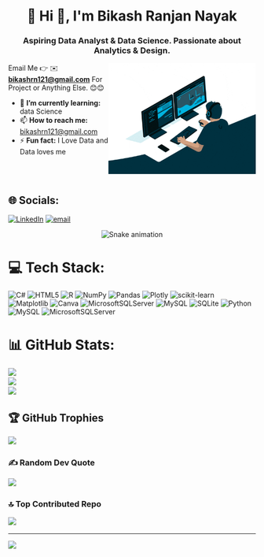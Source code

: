 <h1 align="center"> 💫 Hi 👋, I'm Bikash Ranjan Nayak</h1>
<h3 align="center">Aspiring Data Analyst & Data Science. Passionate about Analytics & Design.</h3>

<img align="right" alt="coding" width="300" src=https://github.com/Bikash-1210/Bikash-1210/blob/main/Image.gif>

Email Me 👉 ✉️ **bikashrn121@gmail.com** For Project or Anything Else. 😊😊

- 🌱 **I’m currently learning:** data Science
- 📫 **How to reach me:** bikashrn121@gmail.com
- ⚡ **Fun fact:** I Love Data and Data loves me

  
<!-- Add clear margin above the trophies -->
<br><br>



## 🌐 Socials:
[![LinkedIn](https://img.shields.io/badge/LinkedIn-%230077B5.svg?logo=linkedin&logoColor=white)](https://linkedin.com/in/https://www.linkedin.com/in/bikash-ranjan-5028a4269?) [![email](https://img.shields.io/badge/Email-D14836?logo=gmail&logoColor=white)](mailto:bikashrn121@gmail.com) 

<!-- Snake Game Repo View -->

<div align="center">
  <img src="https://profile-readme-generator.com/assets/snake.svg" alt="Snake animation" />
</div>

# 💻 Tech Stack:
![C#](https://img.shields.io/badge/c%23-%23239120.svg?style=for-the-badge&logo=csharp&logoColor=white) ![HTML5](https://img.shields.io/badge/html5-%23E34F26.svg?style=for-the-badge&logo=html5&logoColor=white) ![R](https://img.shields.io/badge/r-%23276DC3.svg?style=for-the-badge&logo=r&logoColor=white) ![NumPy](https://img.shields.io/badge/numpy-%23013243.svg?style=for-the-badge&logo=numpy&logoColor=white) ![Pandas](https://img.shields.io/badge/pandas-%23150458.svg?style=for-the-badge&logo=pandas&logoColor=white) ![Plotly](https://img.shields.io/badge/Plotly-%233F4F75.svg?style=for-the-badge&logo=plotly&logoColor=white) ![scikit-learn](https://img.shields.io/badge/scikit--learn-%23F7931E.svg?style=for-the-badge&logo=scikit-learn&logoColor=white) ![Matplotlib](https://img.shields.io/badge/Matplotlib-%23ffffff.svg?style=for-the-badge&logo=Matplotlib&logoColor=black) ![Canva](https://img.shields.io/badge/Canva-%2300C4CC.svg?style=for-the-badge&logo=Canva&logoColor=white) ![MicrosoftSQLServer](https://img.shields.io/badge/Microsoft%20SQL%20Server-CC2927?style=for-the-badge&logo=microsoft%20sql%20server&logoColor=white) ![MySQL](https://img.shields.io/badge/mysql-4479A1.svg?style=for-the-badge&logo=mysql&logoColor=white) ![SQLite](https://img.shields.io/badge/sqlite-%2307405e.svg?style=for-the-badge&logo=sqlite&logoColor=white) ![Python](https://img.shields.io/badge/python-3670A0?style=for-the-badge&logo=python&logoColor=ffdd54) ![MySQL](https://img.shields.io/badge/mysql-4479A1.svg?style=for-the-badge&logo=mysql&logoColor=white) ![MicrosoftSQLServer](https://img.shields.io/badge/Microsoft%20SQL%20Server-CC2927?style=for-the-badge&logo=microsoft%20sql%20server&logoColor=white)
# 📊 GitHub Stats:
![](https://github-readme-stats.vercel.app/api?username=Bikash-1210&theme=default&hide_border=false&include_all_commits=true&count_private=false)<br/>
![](https://nirzak-streak-stats.vercel.app/?user=Bikash-1210&theme=default&hide_border=false)<br/>
![](https://github-readme-stats.vercel.app/api/top-langs/?username=Bikash-1210&theme=default&hide_border=false&include_all_commits=true&count_private=false&layout=compact)




## 🏆 GitHub Trophies
![](https://github-profile-trophy.vercel.app/?username=Bikash-1210&theme=radical&no-frame=false&no-bg=true&margin-w=4)

### ✍️ Random Dev Quote
![](https://quotes-github-readme.vercel.app/api?type=horizontal&theme=radical)

### 🔝 Top Contributed Repo
![](https://github-contributor-stats.vercel.app/api?username=Bikash-1210&limit=5&theme=dark&combine_all_yearly_contributions=true)

---
[![](https://visitcount.itsvg.in/api?id=Bikash-1210&icon=0&color=0)](https://visitcount.itsvg.in)

<!-- Proudly created with GPRM ( https://gprm.itsvg.in ) -->
